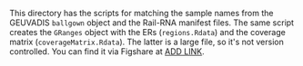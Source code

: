 This directory has the scripts for matching the sample names from the GEUVADIS
`ballgown` object and the Rail-RNA manifest files. The same script creates the
`GRanges` object with the ERs (`regions.Rdata`) and the coverage matrix
(`coverageMatrix.Rdata`). The latter is a large file, so it's not version
controlled. You can find it via Figshare at [ADD LINK](http://figshare.com).
